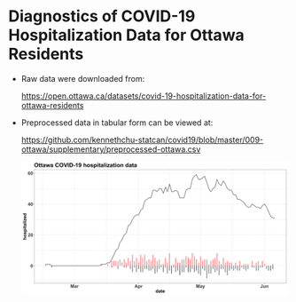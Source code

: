
Diagnostics of COVID-19 Hospitalization Data for Ottawa Residents
=================================================================

*  Raw data were downloaded from:

    https://open.ottawa.ca/datasets/covid-19-hospitalization-data-for-ottawa-residents

*  Preprocessed data in tabular form can be viewed at:

    https://github.com/kennethchu-statcan/covid19/blob/master/009-ottawa/supplementary/preprocessed-ottawa.csv

    <img src="./supplementary/plot-ottawa-hospitalization.png" width="1000">

